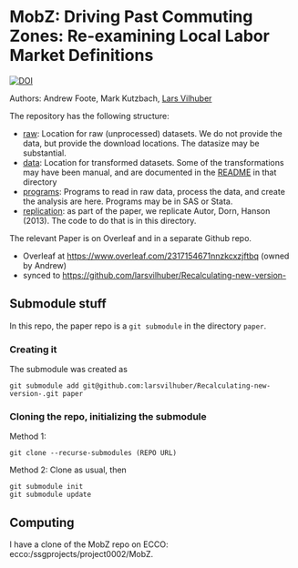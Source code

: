 # MobZ: Driving Past Commuting Zones: Re-examining Local Labor Market Definitions



[![DOI](https://zenodo.org/badge/72544899.svg)](https://zenodo.org/badge/latestdoi/72544899)



Authors: Andrew Foote, Mark Kutzbach, [Lars Vilhuber](https://github.com/larsvilhuber)

The repository has the following structure:

- [raw](raw/): Location for raw (unprocessed) datasets. We do not provide the data, but provide the download locations. The datasize may be substantial.
- [data](data/): Location for transformed datasets. Some of the transformations may have been manual, and are documented in the [README](data/README.md) in that directory
- [programs](programs/): Programs to read in raw data, process the data, and create the analysis are here. Programs may be in SAS or Stata.
- [replication](replication/): as part of the paper, we replicate Autor, Dorn, Hanson (2013). The code to do that is in this directory.

The relevant Paper is on Overleaf and in a separate Github repo.
 - Overleaf at https://www.overleaf.com/2317154671nnzkcxzjftbq (owned by Andrew)
 - synced to https://github.com/larsvilhuber/Recalculating-new-version-

## Submodule stuff
In this repo, the paper repo is a `git submodule` in the directory `paper`. 

### Creating it

The submodule was created as

    git submodule add git@github.com:larsvilhuber/Recalculating-new-version-.git paper

### Cloning the repo, initializing the submodule

Method 1:

    git clone --recurse-submodules (REPO URL)

Method 2: Clone as usual, then

    git submodule init
    git submodule update 

## Computing

I have a clone of the MobZ repo on ECCO: ecco:/ssgprojects/project0002/MobZ. 